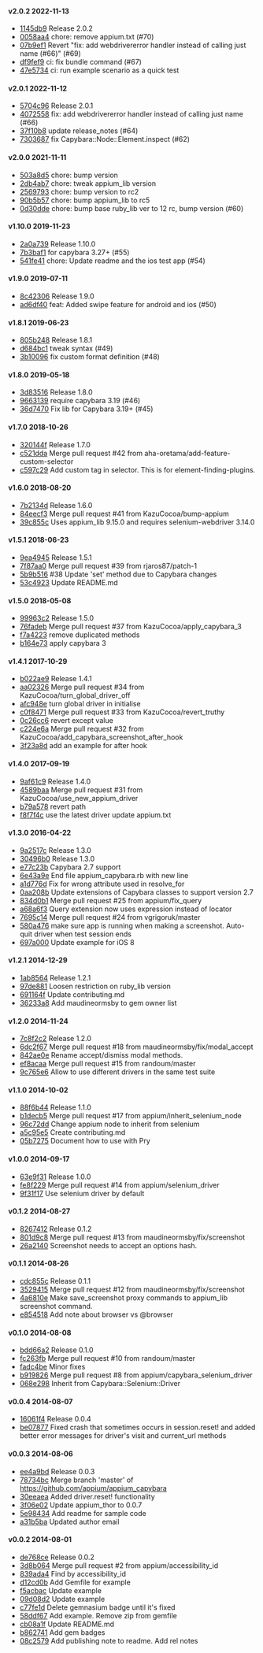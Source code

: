 #### v2.0.2 2022-11-13

- [1145db9](https://github.com/appium/appium_capybara/commit/1145db93010c2cfbcf3a14faeb3dfac03a058e4a) Release 2.0.2
- [0058aa4](https://github.com/appium/appium_capybara/commit/0058aa4d4efec6e60d45d32e2963b0a7f6fdeccd) chore: remove appium.txt (#70)
- [07b9ef1](https://github.com/appium/appium_capybara/commit/07b9ef109728efb5d173e3d6b47353eba53306e6) Revert "fix: add webdrivererror handler instead of calling just name (#66)" (#69)
- [df9fef9](https://github.com/appium/appium_capybara/commit/df9fef9cb2bf081f789945120c81f9c554d3dbd5) ci: fix bundle command (#67)
- [47e5734](https://github.com/appium/appium_capybara/commit/47e5734815a8aa9ff715cd60c2fa2d5f61357426) ci: run example scenario as a quick test


#### v2.0.1 2022-11-12

- [5704c96](https://github.com/appium/appium_capybara/commit/5704c968c4f205898020d4496f65e971ac808c11) Release 2.0.1
- [4072558](https://github.com/appium/appium_capybara/commit/4072558be376c69cb4e7b84e21967c0957403a56) fix: add webdrivererror handler instead of calling just name (#66)
- [37f10b8](https://github.com/appium/appium_capybara/commit/37f10b8da484625de9d4c0377dd503eae13e89bd) update release_notes (#64)
- [7303687](https://github.com/appium/appium_capybara/commit/7303687fd93b109f112e1ac4bcd37cdcacb8be30) fix Capybara::Node::Element.inspect (#62)


#### v2.0.0 2021-11-11

- [503a8d5](https://github.com/appium/appium_capybara/commit/503a8d5bfbc058257a4352fb68a841b1c4628f62) chore: bump version
- [2db4ab7](https://github.com/appium/appium_capybara/commit/2db4ab76b1af74cfa9967ec218aac3b627f0f4e2) chore: tweak appium_lib version
- [2569793](https://github.com/appium/appium_capybara/commit/2569793b713eeeb8a677bdd8269c26dd3cb0bc5c) chore: bump version to rc2
- [90b5b57](https://github.com/appium/appium_capybara/commit/90b5b57139ce60c7971b285019a3b26aa5f70547) chore: bump appium_lib to rc5
- [0d30dde](https://github.com/appium/appium_capybara/commit/0d30dde8a8548f7c933270958b5cf3ca5978ba6a) chore: bump base ruby_lib ver to 12 rc, bump version (#60)


#### v1.10.0 2019-11-23

- [2a0a739](https://github.com/appium/appium_capybara/commit/2a0a739685b571ab8d54655f924ed078c45d3bbe) Release 1.10.0
- [7b3baf1](https://github.com/appium/appium_capybara/commit/7b3baf11af0775935812bcfb5a83d18f1d2c7cb6) for capybara 3.27+ (#55)
- [541fe41](https://github.com/appium/appium_capybara/commit/541fe419e0cb96cc8ccb9426c72c4774c4f44a09) chore: Update readme and the ios test app (#54)


#### v1.9.0 2019-07-11

- [8c42306](https://github.com/appium/appium_capybara/commit/8c423067b4347ab64521f298737e76d1164f9929) Release 1.9.0
- [ad6df40](https://github.com/appium/appium_capybara/commit/ad6df40144c372dcac538f8f43054bf521f99695) feat: Added swipe feature for android and ios (#50)


#### v1.8.1 2019-06-23

- [805b248](https://github.com/appium/appium_capybara/commit/805b24839f414c936e408739a871be9df3620fbf) Release 1.8.1
- [d684bc1](https://github.com/appium/appium_capybara/commit/d684bc1ffe5849d31c4895ba5a47be9d4ca50f08) tweak syntax (#49)
- [3b10096](https://github.com/appium/appium_capybara/commit/3b100967193128fa04a4ef5cab0e49c38d44f8e8) fix custom format definition (#48)


#### v1.8.0 2019-05-18

- [3d83516](https://github.com/appium/appium_capybara/commit/3d835164e59b03469a6250a7688c48d290dccfd2) Release 1.8.0
- [9663139](https://github.com/appium/appium_capybara/commit/96631399948c6874c6eef84c1063e823c36c459a) require capybara 3.19 (#46)
- [36d7470](https://github.com/appium/appium_capybara/commit/36d7470efa3e629b1d3df815af73e13618af912e) Fix lib for Capybara 3.19+ (#45)


#### v1.7.0 2018-10-26

- [320144f](https://github.com/appium/appium_capybara/commit/320144fb2a2e8a4f63eb01476430be283a5a4928) Release 1.7.0
- [c521dda](https://github.com/appium/appium_capybara/commit/c521dda41a22a018d517985c388e01446e2c2845) Merge pull request #42 from aha-oretama/add-feature-custom-selector
- [c597c29](https://github.com/appium/appium_capybara/commit/c597c2927c4f739f97018a48dcf0ca62dbd7b691) Add custom tag in selector. This is for element-finding-plugins.


#### v1.6.0 2018-08-20

- [7b2134d](https://github.com/appium/appium_capybara/commit/7b2134d661d8ba1a0f228759c0579921efe0df79) Release 1.6.0
- [84eecf3](https://github.com/appium/appium_capybara/commit/84eecf32a9a249c71e1ad80e7f16924ad84dd238) Merge pull request #41 from KazuCocoa/bump-appium
- [39c855c](https://github.com/appium/appium_capybara/commit/39c855c79de52d3fc3b45415c833a4238f393f0a) Uses appium_lib 9.15.0 and requires selenium-webdriver 3.14.0


#### v1.5.1 2018-06-23

- [9ea4945](https://github.com/appium/appium_capybara/commit/9ea49458af7efa54964c5ac1303c29f50d4d7210) Release 1.5.1
- [7f87aa0](https://github.com/appium/appium_capybara/commit/7f87aa0af5040de7f696c7e40fe69df4dd2a78c0) Merge pull request #39 from rjaros87/patch-1
- [5b9b516](https://github.com/appium/appium_capybara/commit/5b9b516235d20e7f1b0ef19959a24b764956840b) #38 Update 'set' method due to Capybara changes
- [53c4923](https://github.com/appium/appium_capybara/commit/53c49235fb5513ebdc3f60b5f673d4a21f08fb35) Update README.md


#### v1.5.0 2018-05-08

- [99963c2](https://github.com/appium/appium_capybara/commit/99963c23e11081f53e82dabd9336a296f1bd5a0a) Release 1.5.0
- [76fadeb](https://github.com/appium/appium_capybara/commit/76fadeb97c27cd9e33cf9b4548be434c6c07f4a1) Merge pull request #37 from KazuCocoa/apply_capybara_3
- [f7a4223](https://github.com/appium/appium_capybara/commit/f7a422316f899d744a2a834ee4f01adba4cb6338) remove duplicated methods
- [b164e73](https://github.com/appium/appium_capybara/commit/b164e7378bf1fecfb0259efe6a31a0728940b656) apply capybara 3


#### v1.4.1 2017-10-29

- [b022ae9](https://github.com/appium/appium_capybara/commit/b022ae95801cd0764ee26e7883de5c1b8c0f7905) Release 1.4.1
- [aa02326](https://github.com/appium/appium_capybara/commit/aa023262998be02fca83d861f2a8dbfc0069d696) Merge pull request #34 from KazuCocoa/turn_global_driver_off
- [afc948e](https://github.com/appium/appium_capybara/commit/afc948e76e0a9dc6af9b328537a2eb28abf06411) turn global driver in initialise
- [c0f8471](https://github.com/appium/appium_capybara/commit/c0f847146cbcb19f8deae510f00faa053ca54809) Merge pull request #33 from KazuCocoa/revert_truthy
- [0c26cc6](https://github.com/appium/appium_capybara/commit/0c26cc6185b8db1f37cf135ad50deede140aa46d) revert except value
- [c224e6a](https://github.com/appium/appium_capybara/commit/c224e6aa842e3b94f6b205c637898612ec4cbe3c) Merge pull request #32 from KazuCocoa/add_capybara_screenshot_after_hook
- [3f23a8d](https://github.com/appium/appium_capybara/commit/3f23a8d405053d485245c7c4587e7d995580b20f) add an example for after hook


#### v1.4.0 2017-09-19

- [9af61c9](https://github.com/appium/appium_capybara/commit/9af61c934208f3cd08baa91ef46d3d0e95f2b3bb) Release 1.4.0
- [4589baa](https://github.com/appium/appium_capybara/commit/4589baab0e33591868ccae8949630fdf3aea41bb) Merge pull request #31 from KazuCocoa/use_new_appium_driver
- [b79a578](https://github.com/appium/appium_capybara/commit/b79a578b0ff4cafda09bed17889b7353ed5f4441) revert path
- [f8f7f4c](https://github.com/appium/appium_capybara/commit/f8f7f4c848e90bb02afcd7f9ae6eac0c8231c1df) use the latest driver update appium.txt


#### v1.3.0 2016-04-22

- [9a2517c](https://github.com/appium/appium_capybara/commit/9a2517c7797ae1719a4ef91b0db939b11e9af2e5) Release 1.3.0
- [30496b0](https://github.com/appium/appium_capybara/commit/30496b00cdca96a98c87a7987b03f396d42f9584) Release 1.3.0
- [e77c23b](https://github.com/appium/appium_capybara/commit/e77c23b5806e3de20a813edb93a0c386e14c2c68) Capybara 2.7 support
- [6e43a9e](https://github.com/appium/appium_capybara/commit/6e43a9e77e8e7186b45a9a7c9650ab4a5af750e8) End file appium_capybara.rb with new line
- [a1d776d](https://github.com/appium/appium_capybara/commit/a1d776d1b89aff5a0c340f58ec2df062989b70e0) Fix for wrong attribute used in resolve_for
- [0aa208b](https://github.com/appium/appium_capybara/commit/0aa208be11e78d82f3fec4011daec13c71d588fa) Update extensions of Capybara classes to support version 2.7
- [834d0b1](https://github.com/appium/appium_capybara/commit/834d0b1a15b2f447a8ba10ef2f5d93f62a6f29e6) Merge pull request #25 from appium/fix_query
- [a68a6f3](https://github.com/appium/appium_capybara/commit/a68a6f3f0247c056c2475982ab18aba57783e34c) Query extension now uses expression instead of locator
- [7695c14](https://github.com/appium/appium_capybara/commit/7695c141aef4635923317980916ee8b263b47acd) Merge pull request #24 from vgrigoruk/master
- [580a476](https://github.com/appium/appium_capybara/commit/580a4769fc1ce2d631cc2b59598f007e4a3f63d3) make sure app is running when making a screenshot. Auto-quit driver when test session ends
- [697a000](https://github.com/appium/appium_capybara/commit/697a0004930d1d74e19b6b6603b58300845aaa7c) Update example for iOS 8


#### v1.2.1 2014-12-29

- [1ab8564](https://github.com/appium/appium_capybara/commit/1ab856478e7495347dbbd5d2737c9cc55106b3bf) Release 1.2.1
- [97de881](https://github.com/appium/appium_capybara/commit/97de8812b54d84d2a4681672c436f06609080334) Loosen restriction on ruby_lib version
- [691164f](https://github.com/appium/appium_capybara/commit/691164f033e6b952ca1fe2ce131a40c76c03e825) Update contributing.md
- [36233a8](https://github.com/appium/appium_capybara/commit/36233a866dfdac59fab56ea613cce6d766b5718c) Add maudineormsby to gem owner list


#### v1.2.0 2014-11-24

- [7c8f2c2](https://github.com/appium/appium_capybara/commit/7c8f2c238059b715488b482415f58f7021f05012) Release 1.2.0
- [6dc2f67](https://github.com/appium/appium_capybara/commit/6dc2f6767d7781b9db8fd84fb7a7e2b130548faa) Merge pull request #18 from maudineormsby/fix/modal_accept
- [842ae0e](https://github.com/appium/appium_capybara/commit/842ae0e9d6aeba4440c0e995663133da1f450bc4) Rename accept/dismiss modal methods.
- [ef8acaa](https://github.com/appium/appium_capybara/commit/ef8acaa50f70c2edc88d5b7f107769c0151b6aed) Merge pull request #15 from randoum/master
- [9c765e6](https://github.com/appium/appium_capybara/commit/9c765e611fb917f40d4f116aa3414cf603e4c878) Allow to use different drivers in the same test suite


#### v1.1.0 2014-10-02

- [88f6b44](https://github.com/appium/appium_capybara/commit/88f6b441e7e3da381a4d48b852bf5b00b04f6a7e) Release 1.1.0
- [b1decb5](https://github.com/appium/appium_capybara/commit/b1decb5d14a4a26ece6e857fb0a8430e8d4db5a4) Merge pull request #17 from appium/inherit_selenium_node
- [96c72dd](https://github.com/appium/appium_capybara/commit/96c72dd91f23e138be32bcf98bc7e2b9b17a2a6c) Change appium node to inherit from selenium
- [a5c95e5](https://github.com/appium/appium_capybara/commit/a5c95e5b8e238d5305fae11db6a9e9982fcb4e6a) Create contributing.md
- [05b7275](https://github.com/appium/appium_capybara/commit/05b72756d0eadcac195c32221406ed651ac2de0d) Document how to use with Pry


#### v1.0.0 2014-09-17

- [63e9f31](https://github.com/appium/appium_capybara/commit/63e9f319906f2ce7cda0fde8a2fc00363c7d890b) Release 1.0.0
- [fe8f229](https://github.com/appium/appium_capybara/commit/fe8f2291a312db93a46a841ec1f5bc8be5ad8f07) Merge pull request #14 from appium/selenium_driver
- [9f31f17](https://github.com/appium/appium_capybara/commit/9f31f173aa58436bd1bbacaa77d28754dede31e0) Use selenium driver by default


#### v0.1.2 2014-08-27

- [8267412](https://github.com/appium/appium_capybara/commit/8267412930b7ea69e00fccd233254a04c4a6f885) Release 0.1.2
- [801d9c8](https://github.com/appium/appium_capybara/commit/801d9c8c43cf35347dfb79c1d9610c703f4e6702) Merge pull request #13 from maudineormsby/fix/screenshot
- [26a2140](https://github.com/appium/appium_capybara/commit/26a21405a0cf590fe5037a40bbcd81f869474b03) Screenshot needs to accept an options hash.


#### v0.1.1 2014-08-26

- [cdc855c](https://github.com/appium/appium_capybara/commit/cdc855c509d514f3bb934d31aff6846e70dddc3b) Release 0.1.1
- [3529415](https://github.com/appium/appium_capybara/commit/3529415cf0bff0c895e37d19478b4701d22f8bc0) Merge pull request #12 from maudineormsby/fix/screenshot
- [4a6810e](https://github.com/appium/appium_capybara/commit/4a6810e0b7ca7aa647ee57816969d5d5dcca0369) Make save_screenshot proxy commands to appium_lib screenshot command.
- [e854518](https://github.com/appium/appium_capybara/commit/e8545180ab31c67236716f5cefd4db33dbd234ec) Add note about browser vs @browser


#### v0.1.0 2014-08-08

- [bdd66a2](https://github.com/appium/appium_capybara/commit/bdd66a2dc3a10fa2f8211b61d3b4ea8ef1315155) Release 0.1.0
- [fc263fb](https://github.com/appium/appium_capybara/commit/fc263fb315cc5265d5c08e8e19796470dc74b124) Merge pull request #10 from randoum/master
- [fadc4be](https://github.com/appium/appium_capybara/commit/fadc4be5684f4216c3773f6115c27db8f81878dc) Minor fixes
- [b919826](https://github.com/appium/appium_capybara/commit/b91982622ac7e1a5c86e04d8783b3bcaa613f712) Merge pull request #8 from appium/capybara_selenium_driver
- [068e298](https://github.com/appium/appium_capybara/commit/068e29830ec0b906e348d745ed80375fa4a27416) Inherit from Capybara::Selenium::Driver


#### v0.0.4 2014-08-07

- [16061f4](https://github.com/appium/appium_capybara/commit/16061f43ef4ac0796bc05f9d4af9e22e58d769e1) Release 0.0.4
- [be07877](https://github.com/appium/appium_capybara/commit/be078778c265a6483c54290e87baff786312f495) Fixed crash that sometimes occurs in session.reset! and added better error messages for driver's visit and current_url methods


#### v0.0.3 2014-08-06

- [ee4a9bd](https://github.com/appium/appium_capybara/commit/ee4a9bdab696e5e516ee92d7a9db1e325940fcaf) Release 0.0.3
- [78734bc](https://github.com/appium/appium_capybara/commit/78734bc69e29a9d17291b0a0e5b3aef5695e169d) Merge branch 'master' of https://github.com/appium/appium_capybara
- [30eeaea](https://github.com/appium/appium_capybara/commit/30eeaea5d7e10d998bc1cf9cf2e0dfebfd368fe7) Added driver.reset! functionality
- [3f06e02](https://github.com/appium/appium_capybara/commit/3f06e02266e51dd41461f4ed89187addb31b6de6) Update appium_thor to 0.0.7
- [5e98434](https://github.com/appium/appium_capybara/commit/5e9843433379b3347f1e50b48b66f02f041d432d) Add readme for sample code
- [a31b5ba](https://github.com/appium/appium_capybara/commit/a31b5ba3c477ecb6ec7b1efb36e46f7f273dbc75) Updated author email


#### v0.0.2 2014-08-01

- [de768ce](https://github.com/appium/appium_capybara/commit/de768cecd634f0079867aceb41350ba808423add) Release 0.0.2
- [3d8b064](https://github.com/appium/appium_capybara/commit/3d8b064bb79100a5da1644abc00e21765053558e) Merge pull request #2 from appium/accessibility_id
- [839ada4](https://github.com/appium/appium_capybara/commit/839ada45545b92e1162225b64d3e00ac36d8f86e) Find by accessibility_id
- [d12cd0b](https://github.com/appium/appium_capybara/commit/d12cd0b2d5e1a3d42c2b45c6ef7f6f10da9f5f28) Add Gemfile for example
- [f5acbac](https://github.com/appium/appium_capybara/commit/f5acbacc26ea3e59d5822f52b1a75d6838da6ca9) Update example
- [09d08d2](https://github.com/appium/appium_capybara/commit/09d08d2bcde545a0fc414acaf3e201d08d862a01) Update example
- [c77fe1d](https://github.com/appium/appium_capybara/commit/c77fe1dc7fdd91a7697617be0e867ea4b4610bcc) Delete gemnasium badge until it's fixed
- [58ddf67](https://github.com/appium/appium_capybara/commit/58ddf676d3d31e8b16feeff251e5958daa8363b0) Add example. Remove zip from gemfile
- [cb08a1f](https://github.com/appium/appium_capybara/commit/cb08a1f61e6c2a896c1c7d65175d1bd3e1f866d5) Update README.md
- [b862741](https://github.com/appium/appium_capybara/commit/b8627416054552b72e501e1203c1fb3dd734daf7) Add gem badges
- [08c2579](https://github.com/appium/appium_capybara/commit/08c257956de7e6e391cb4228dbe9f429da9cc90b) Add publishing note to readme. Add rel notes